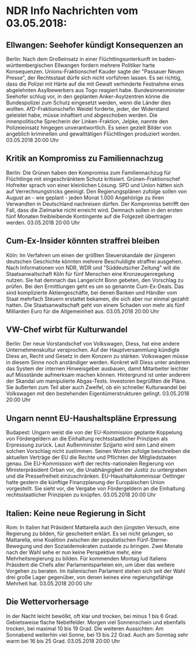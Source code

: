 # NDR Info Nachrichten vom 03.05.2018:


## Ellwangen: Seehofer kündigt Konsequenzen an
Berlin:       Nach dem Großeinsatz in einer Flüchtlingsunterkunft im baden-württembergischen Ellwangen fordern mehrere Politiker harte Konsequenzen. Unions-Fraktionschef Kauder sagte der "Passauer Neuen Presse", der Rechtsstaat dürfe sich nicht vorführen lassen. Es sei richtig, dass die Polizei mit Härte auf die mit Gewalt verhinderte Festnahme eines abgelehnten Asylbewerbers aus Togo reagiert habe. Bundesinnenminister Seehofer schlug vor, in den geplanten Anker-Asylzentren könne die Bundespolizei zum Schutz eingesetzt werden, wenn die Länder dies wollten. AfD-Fraktionschefin Weidel forderte, jeder, der Widerstand geleistet habe, müsse inhaftiert und abgeschoben werden. Die innenpolitische Sprecherin der Linken-Fraktion, Jelpke, nannte den Polizeieinsatz hingegen unverantwortlich. Es seien gezielt Bilder von angeblich kriminellen und gewalttätigen Flüchtlingen produziert worden. 03.05.2018 20:00 Uhr 

## Kritik an Kompromiss zu Familiennachzug
Berlin:	Die Grünen haben den Kompromiss zum Familiennachzug für Flüchtlinge mit eingeschränktem Schutz kritisiert. Grünen-Fraktionschef Hofreiter sprach von einer kleinlichen Lösung. SPD und Union hätten sich auf Verrechnungstricks geeinigt. Den Regierungsplänen zufolge sollen von August an - wie geplant - jeden Monat 1.000 Angehörige zu ihren Verwandten in Deutschland nachreisen dürfen. Der Kompromiss betrifft den Fall, dass die Zielmarke nicht erreicht wird. Demnach sollen in den ersten fünf Monaten freibleibende Kontingente auf die Folgezeit übertragen werden. 03.05.2018 20:00 Uhr 

## Cum-Ex-Insider könnten straffrei bleiben
Köln: Im Verfahren um einen der größten Steuerskandale der jüngeren deutschen Geschichte könnten mehrere Beschuldigte straffrei ausgehen. Nach Informationen von NDR, WDR und "Süddeutscher Zeitung" will die Staatsanwaltschaft Köln für fünf Menschen eine Kronzeugenregelung nutzen. Sie hat demnach das Langericht Bonn gebeten, den Vorschlag zu prüfen. Bei den Ermittlungen geht es um so genannte Cum-Ex-Deals. Das sind komplizierte Aktiengeschäfte, bei denen Banken und Händler vom Staat mehrfach Steuern erstattet bekamen, die sich aber nur einmal gezahlt hatten. Die Staatsanwaltschaft geht von einem Schaden von mehr als fünf Milliarden Euro für die Allgemeinheit aus. 03.05.2018 20:00 Uhr 

## VW-Chef wirbt für Kulturwandel
Berlin: Der neue Vorstandschef von Volkswagen, Diess, hat eine andere Unternehmenskultur versprochen. Auf der Hauptversammlung kündigte Diess an, Recht und Gesetz in dem Konzern zu stärken. Volkswagen müsse in diesem Sinne noch anständiger werden. Konkret will Diess unter anderem das System der internen Hinweisgeber ausbauen, damit Mitarbeiter leichter auf Missstände aufmerksam machen können. Hintergrund ist unter anderem der Skandal um manipulierte Abgas-Tests. Investoren begrüßten die Pläne. Sie äußerten zum Teil aber auch Zweifel, ob ein schneller Kulturwandel bei Volkswagen mit den bestehenden Eigentümerstrukturen gelingt. 03.05.2018 20:00 Uhr 

## Ungarn nennt EU-Haushaltspläne Erpressung
Budapest: Ungarn weist die von der EU-Kommission geplante Koppelung von Fördergeldern an die Einhaltung rechtsstaatlicher Prinzipen als Erpressung zurück. Laut Außenminister Szijjarto wird sein Land einem solchen Vorschlag nicht zustimmen. Seinen Worten zufolge beschreiben die aktuellen Verträge der EU die Rechte und Pflichten der Mitgliedstaaten genau. Die EU-Kommission wirft der rechts-nationalen Regierung von Ministerpräsident Orban vor, die Unabhängigkeit der Justiz zu untergraben und die Pressefreiheit einzuschränken. EU-Haushaltskommissar Oettinger hatte gestern die künftige Finanzplanung der Europäischen Union vorgestellt. Sie sieht vor, die Vergabe von Fördergeldern an die Einhaltung rechtsstaatlicher Prinzipien zu knüpfen. 03.05.2018 20:00 Uhr 

## Italien: Keine neue Regierung in Sicht
Rom: In Italien hat Präsident Mattarella auch den jüngsten Versuch, eine Regierung zu bilden, für gescheitert erklärt. Es sei nicht gelungen, so Mattarella, eine Koalition zwischen der populistischen Fünf-Sterne-Bewegung und den Sozialdemokraten zustande zu bringen. Zwei Monate nach der Wahl sehe er nun keine Perspektive mehr, eine Mehrheitsregierung zu bilden. Für kommenden Montag lud Italiens Präsident die Chefs aller Parlamentsparteien ein, um über das weitere Vorgehen zu beraten. Im italienischen Parlament stehen sich seit der Wahl drei große Lager gegenüber, von denen keines eine regierungsfähige Mehrheit hat. 03.05.2018 20:00 Uhr 

## Die Wettervorhersage
In der Nacht leicht bewölkt, oft klar und trocken, bei minus 1 bis 6 Grad. Gebietsweise flache Nebelfelder. Morgen viel Sonnenschein und ebenfalls trocken, bei maximal 10 bis 19 Grad. Die weiteren Aussichten: Am Sonnabend weiterhin viel Sonne, bei 13 bis 22 Grad. Auch am Sonntag sehr warm bei 16 bis 25 Grad. 03.05.2018 20:00 Uhr 

